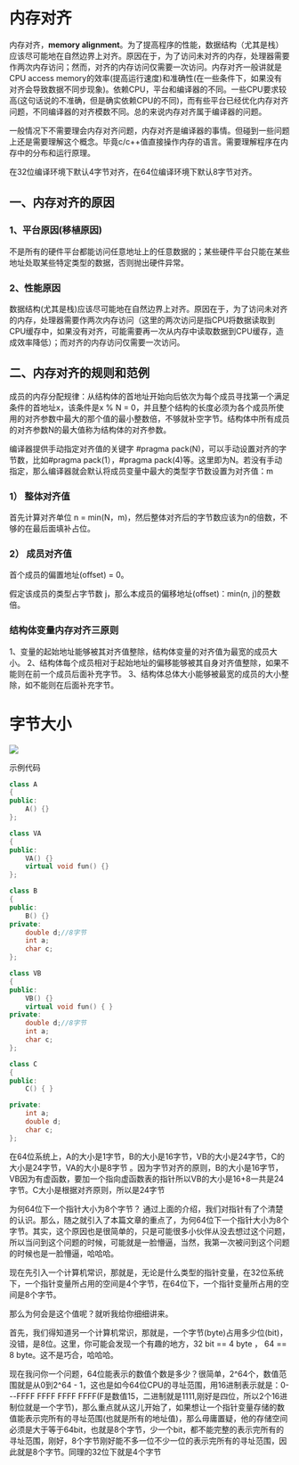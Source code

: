 # 内存对齐

内存对齐，**memory alignment**。为了提高程序的性能，数据结构（尤其是栈）应该尽可能地在自然边界上对齐。原因在于，为了访问未对齐的内存，处理器需要作两次内存访问；然而，对齐的内存访问仅需要一次访问。内存对齐一般讲就是CPU access memory的效率(提高运行速度)和准确性(在一些条件下，如果没有对齐会导致数据不同步现象)。依赖CPU，平台和编译器的不同。一些CPU要求较高(这句话说的不准确，但是确实依赖CPU的不同)，而有些平台已经优化内存对齐问题，不同编译器的对齐模数不同。总的来说内存对齐属于编译器的问题。

一般情况下不需要理会内存对齐问题，内存对齐是编译器的事情。但碰到一些问题上还是需要理解这个概念。毕竟c/c++值直接操作内存的语言。需要理解程序在内存中的分布和运行原理。

在32位编译环境下默认4字节对齐，在64位编译环境下默认8字节对齐。

## 一、内存对齐的原因

### 1、平台原因(移植原因)

不是所有的硬件平台都能访问任意地址上的任意数据的；某些硬件平台只能在某些地址处取某些特定类型的数据，否则抛出硬件异常。

### 2、性能原因

数据结构(尤其是栈)应该尽可能地在自然边界上对齐。原因在于，为了访问未对齐的内存，处理器需要作两次内存访问（这里的两次访问是指CPU将数据读取到CPU缓存中，如果没有对齐，可能需要再一次从内存中读取数据到CPU缓存，造成效率降低）；而对齐的内存访问仅需要一次访问。

## 二、内存对齐的规则和范例

成员的内存分配规律：从结构体的首地址开始向后依次为每个成员寻找第一个满足条件的首地址x，该条件是x % N = 0，并且整个结构的长度必须为各个成员所使用的对齐参数中最大的那个值的最小整数倍，不够就补空字节。结构体中所有成员的对齐参数N的最大值称为结构体的对齐参数。

编译器提供手动指定对齐值的关键字 #pragma pack(N)，可以手动设置对齐的字节数，比如#pragma pack(1），#pragma pack(4)等。这里即为N。若没有手动指定，那么编译器就会默认将成员变量中最大的类型字节数设置为对齐值：m

### 1） 整体对齐值

首先计算对齐单位 n = min(N，m)，然后整体对齐后的字节数应该为n的倍数，不够的在最后面填补占位。

### 2） 成员对齐值

首个成员的偏置地址(offset) = 0。

假定该成员的类型占字节数 j，那么本成员的偏移地址(offset)：min(n, j)的整数倍。

### 结构体变量内存对齐三原则

1、变量的起始地址能够被其对齐值整除，结构体变量的对齐值为最宽的成员大小。
2、结构体每个成员相对于起始地址的偏移能够被其自身对齐值整除，如果不能则在前一个成员后面补充字节。
3、结构体总体大小能够被最宽的成员的大小整除，如不能则在后面补充字节。

# 字节大小

![](E:\Code\复习心得\res\picture\字节大小.png)

示例代码

```c++
class A
{
public:
    A() {}
};

class VA
{
public:
    VA() {}
    virtual void fun() {}
};

class B
{
public:
    B() {}
private:
    double d;//8字节
    int a;
    char c;
};

class VB
{
public:
    VB() {}
    virtual void fun() { }
private:
    double d;//8字节
    int a;
    char c;
};

class C
{
public:
    C() { }

private:
    int a;
    double d;
    char c;
};
```

在64位系统上，A的大小是1字节，B的大小是16字节，VB的大小是24字节，C的大小是24字节，VA的大小是8字节 。因为字节对齐的原则，B的大小是16字节，VB因为有虚函数，要加一个指向虚函数表的指针所以VB的大小是16+8一共是24字节。C大小是根据对齐原则，所以是24字节

为何64位下一个指针大小为8个字节？
通过上面的介绍，我们对指针有了个清楚的认识。那么，随之就引入了本篇文章的重点了，为何64位下一个指针大小为8个字节。其实，这个原因也是很简单的，只是可能很多小伙伴从没去想过这个问题，所以当问到这个问题的时候，可能就是一脸懵逼，当然，我第一次被问到这个问题的时候也是一脸懵逼，哈哈哈。

现在先引入一个计算机常识，那就是，无论是什么类型的指针变量，在32位系统下，一个指针变量所占用的空间是4个字节，在64位下，一个指针变量所占用的空间是8个字节。

那么为何会是这个值呢？就听我给你细细讲来。

首先，我们得知道另一个计算机常识，那就是，一个字节(byte)占用多少位(bit)，没错，是8位。这里，你可能会发现一个有趣的地方，32 bit == 4 byte ， 64 == 8 byte。这不是巧合，哈哈哈。

现在我问你一个问题，64位能表示的数值个数是多少？很简单，2^64个，数值范围就是从0到2^64 - 1，这也是如今64位CPU的寻址范围，用16进制表示就是：0---FFFF FFFF FFFF FFFF(F是数值15，二进制就是1111,刚好是四位，所以2个16进制位就是一个字节)，那么重点就从这儿开始了，如果想让一个指针变量存储的数值能表示完所有的寻址范围(也就是所有的地址值)，那么毋庸置疑，他的存储空间必须是大于等于64bit，也就是8个字节，少一个bit，都不能完整的表示完所有的寻址范围，刚好，8个字节刚好能不多一位不少一位的表示完所有的寻址范围，因此就是8个字节。同理的32位下就是4个字节
